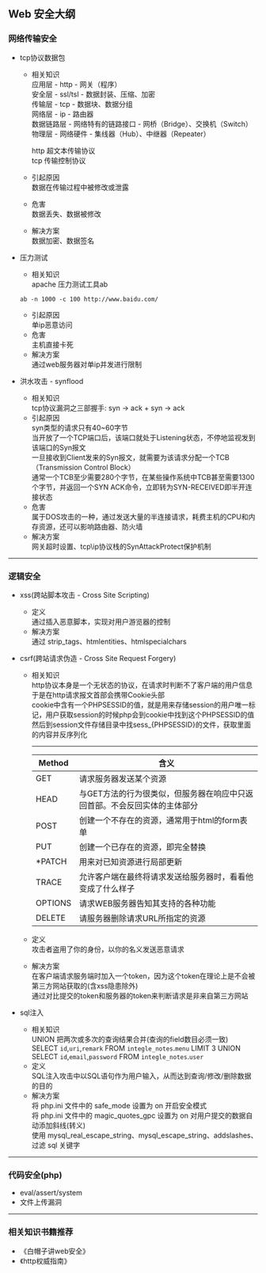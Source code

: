 ﻿  
## Web 安全大纲  
  
### 网络传输安全  
  
* tcp协议数据包  
    * 相关知识  
        应用层 - http - 网关（程序）  
        安全层 - ssl/tsl - 数据封装、压缩、加密  
        传输层 - tcp - 数据块、数据分组  
        网络层 - ip - 路由器  
        数据链路层 - 网络特有的链路接口 - 网桥（Bridge）、交换机（Switch）  
        物理层 - 网络硬件 - 集线器（Hub）、中继器（Repeater）  
  
        http    超文本传输协议  
        tcp     传输控制协议  
    * 引起原因  
        数据在传输过程中被修改或泄露  
    * 危害  
        数据丢失、数据被修改  
    * 解决方案  
        数据加密、数据签名  
  
* 压力测试  
    * 相关知识  
        apache 压力测试工具ab  
    ```shell  
    ab -n 1000 -c 100 http://www.baidu.com/  
    ```  
    * 引起原因  
        单ip恶意访问  
    * 危害  
        主机直接卡死  
    * 解决方案  
        通过web服务器对单ip并发进行限制  
  
* 洪水攻击 - synflood  
    * 相关知识  
        tcp协议漏洞之三部握手: syn -> ack + syn -> ack  
    * 引起原因  
        syn类型的请求只有40~60字节  
        当开放了一个TCP端口后，该端口就处于Listening状态，不停地监视发到该端口的Syn报文  
        一旦接收到Client发来的Syn报文，就需要为该请求分配一个TCB（Transmission Control Block）  
        通常一个TCB至少需要280个字节，在某些操作系统中TCB甚至需要1300个字节，并返回一个SYN ACK命令，立即转为SYN-RECEIVED即半开连接状态  
    * 危害  
        属于DOS攻击的一种，通过发送大量的半连接请求，耗费主机的CPU和内存资源，还可以影响路由器、防火墙  
    * 解决方案  
        网关超时设置、tcp\ip协议栈的SynAttackProtect保护机制  
  
---  
  
### 逻辑安全  
  
* xss(跨站脚本攻击 - Cross Site Scripting)  
    * 定义  
        通过插入恶意脚本，实现对用户游览器的控制  
    * 解决方案  
        通过 strip_tags、htmlentities、htmlspecialchars  
* csrf(跨站请求伪造 - Cross Site Request Forgery)  
    * 相关知识  
        http协议本身是一个无状态的协议，在请求时判断不了客户端的用户信息  
        于是在http请求报文首部会携带Cookie头部  
        cookie中含有一个PHPSESSID的值，就是用来存储session的用户唯一标记，用户获取session的时候php会到cookie中找到这个PHPSESSID的值  
        然后到session文件存储目录中找sess_{PHPSESSID}的文件，获取里面的内容并反序列化  
  
        ---  
  
        | Method | 含义 |  
        | - | - |  
        | GET | 请求服务器发送某个资源 |  
        | HEAD | 与GET方法的行为很类似，但服务器在响应中只返回首部。不会反回实体的主体部分 |  
        | POST | 创建一个不存在的资源，通常用于html的form表单 |  
        | PUT | 创建一个已存在的资源，即完全替换 |  
        | *PATCH | 用来对已知资源进行局部更新 |  
        | TRACE | 允许客户端在最终将请求发送给服务器时，看看他变成了什么样子 |  
        | OPTIONS | 请求WEB服务器告知其支持的各种功能 |  
        | DELETE | 请服务器删除请求URL所指定的资源 |  
  
    * 定义  
        攻击者盗用了你的身份，以你的名义发送恶意请求  
    * 解决方案  
        在客户端请求服务端时加入一个token，因为这个token在理论上是不会被第三方网站获取的(含xss隐患除外)  
        通过对比提交的token和服务器的token来判断请求是非来自第三方网站  
  
* sql注入  
    * 相关知识  
        UNION 把两次或多次的查询结果合并(查询的field数目必须一致)  
        SELECT `id`,`uri`,`remark` FROM `integle_notes`.`menu` LIMIT 3 UNION SELECT `id`,`email`,`password` FROM `integle_notes`.`user`  
    * 定义  
        SQL注入攻击中以SQL语句作为用户输入，从而达到查询/修改/删除数据的目的  
    * 解决方案  
        将 php.ini 文件中的 safe_mode 设置为 on 开启安全模式  
        将 php.ini 文件中的 magic_quotes_gpc 设置为 on 对用户提交的数据自动添加斜线(转义)  
        使用 mysql_real_escape_string、mysql_escape_string、addslashes、过滤 sql 关键字  
  
---  
  
### 代码安全(php)  
  
* eval/assert/system  
* 文件上传漏洞  
  
---  
  
### 相关知识书籍推荐  
* 《白帽子讲web安全》  
* 《http权威指南》  
